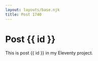 ```yaml
---
layout: layouts/base.njk
title: Post 1740
---
```


# Post {{ id }}

This is post {{ id }} in my Eleventy project.
